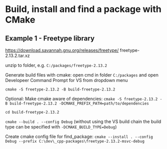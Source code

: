 # Build, install and find a package with CMake

## Example 1 - Freetype library

https://download.savannah.gnu.org/releases/freetype/ freetype-2.13.2.tar.xz

unzip to folder, e.g. `C:/packages/freetype-2.13.2`

Generate build files with cmake:
open cmd in folder `C:/packages` and open Developeer Command Prompt for VS from dropdown menu

`cmake -S freetype-2.13.2 -B build-freetype-2.13.2`

Optional: Make cmake aware of dependencies: `cmake -S freetype-2.13.2 -B build-freetype-2.13.2 -DCMAKE_PREFIX_PATH=path/to/dependencies`

`cd build-freetype-2.13.2`

`cmake --build . --config Debug` (without using the VS build chain the build type can be specified with `-DCMAKE_BUILD_TYPE=Debug`)

Create cmake config file for find_package: `cmake --install . --config Debug --prefix C:\dev\_cpp-packages\freetype-2.13.2-msvc-debug`